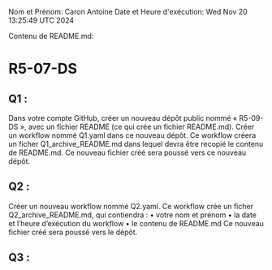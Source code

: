 Nom et Prénom: Caron Antoine
Date et Heure d'exécution: Wed Nov 20 13:25:49 UTC 2024

Contenu de README.md:

# R5-07-DS

## Q1 :  
Dans votre compte GitHub, créer un nouveau dépôt public nommé « R5-09-DS », avec un fichier
README (ce qui crée un fichier README.md).
Créer un workflow nommé Q1.yaml dans ce nouveau dépôt. Ce workflow créera un ficher
Q1_archive_README.md dans lequel devra être recopié le contenu de README.md. Ce nouveau
fichier créé sera poussé vers ce nouveau dépôt.

## Q2 :  
Créer un nouveau workflow nommé Q2.yaml. Ce workflow crée un ficher
Q2_archive_README.md, qui contiendra :
• votre nom et prénom
• la date et l’heure d’exécution du workflow
• le contenu de README.md
Ce nouveau fichier créé sera poussé vers le dépôt.

## Q3 :  
